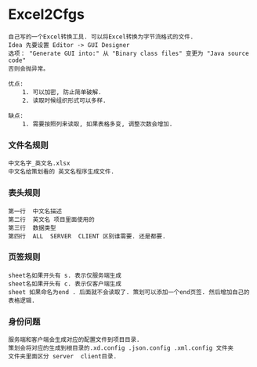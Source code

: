 # Excel2Cfgs
	自己写的一个Excel转换工具. 可以将Excel转换为字节流格式的文件.
	Idea 先要设置 Editor -> GUI Designer 
	选项： "Generate GUI into:" 从 "Binary class files" 变更为 "Java source code" 	
	否则会抛异常。

	优点:
		1. 可以加密, 防止简单破解.
		2. 读取时候组织形式可以多样.
		
	缺点:
		1. 需要按照列来读取, 如果表格多变, 调整次数会增加.


### 文件名规则
	中文名字_英文名.xlsx
	中文名给策划看的 英文名程序生成文件.

### 表头规则
	第一行  中文名描述
	第二行  英文名 项目里面使用的
	第三行  数据类型
	第四行  ALL  SERVER  CLIENT 区别谁需要. 还是都要.

### 页签规则
	sheet名如果开头有 s. 表示仅服务端生成
	sheet名如果开头有 c. 表示仅客户端生成
	sheet 如果命名为end . 后面就不会读取了. 策划可以添加一个end页签. 然后增加自己的表格逻辑.

### 身份问题
	服务端和客户端会生成对应的配置文件到项目目录.
	策划会将对应的生成到根目录的.xd.config .json.config .xml.config 文件夹
	文件夹里面区分 server  client目录.


